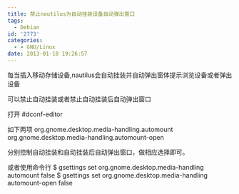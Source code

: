 ```yaml
---
title: 禁止nautilus为自动挂装设备自动弹出窗口
tags:
  - Debian
id: '2773'
categories:
  - - GNU/Linux
date: 2013-01-18 19:26:57
---
```


每当插入移动存储设备,nautilus会自动挂装并自动弹出窗体提示浏览设备或者弹出设备
<!-- more -->
可以禁止自动挂装或者禁止自动挂装后自动弹出窗口

打开
#dconf-editor

如下两项
org.gnome.desktop.media-handling.automount 
org.gnome.desktop.media-handling.automount-open

分别控制自动挂装和自动挂装后自动弹出窗口，做相应选择即可。

或者使用命令行
$ gsettings set org.gnome.desktop.media-handling automount false
$ gsettings set org.gnome.desktop.media-handling automount-open false